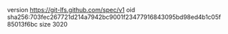 version https://git-lfs.github.com/spec/v1
oid sha256:703fec267721d214a7942bc9001f23477916843095bd98ed4b1c05f85013f6bc
size 3020
